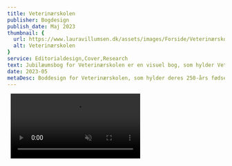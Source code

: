 ```yaml
---
title: Veterinærskolen
publisher: Bogdesign
publish_date: Maj 2023
thumbnail: {
  url: https://www.lauravillumsen.dk/assets/images/Forside/Veterinærskolen_Forside.jpg,
  alt: Veterinærskolen
}
service: Editorialdesign,Cover,Research
text: Jubilæumsbog for Veterinærskolen er en visuel bog, som hylder Veterinærskolens 250-års fødselsdag. Bogen blev designet i forbindelse med et skoleprojekt på Danmarks Medie- og Journalisthøjskole. Bogens indhold er designet efter dansk og engelsk sprog, hvor sprogene er blevet differentieret med forskellige skrifttyper serif og sans serif. Bogen er præget af smukke og interessante fotos af Jens Wejs. Omslaget er pyntet med siametiske grise og en lysegrøn farve, som skal give illusionen af knogler. Snitfarven komplimenterer den grønne farve og skal symbolisere blod. Bogen er sat med skrifttyperne Neue Haas Grotesk og Loretta VF.
date: 2023-05
metaDesc: Boddesign for Veterinærskolen, som hylder deres 250-års fødselsdag. Bogen er en visuel bog med fokus på layout og typografi.
---
```


<img src="https://www.lauravillumsen.dk/assets/images/Veterinærskolen_underside/1_Veterinærskolen_underside.jpg" alt="">
<img src="https://www.lauravillumsen.dk/assets/images/Veterinærskolen_underside/2_Veterinærskolen_underside.jpg" alt="">
<video controls muted autoplay loop>
  <source src="https://www.lauravillumsen.dk/assets/images/Veterinærskolen_underside/3_Veterinæskolen_underside_video.mp4" type="video/mp4">
</video>
<img src="https://www.lauravillumsen.dk/assets/images/Veterinærskolen_underside/4_Veterinærskolen_underside.jpg" alt="">
<img src="https://www.lauravillumsen.dk/assets/images/Veterinærskolen_underside/5_Veterinærskolen_underside.jpg" alt="">
<img src="https://www.lauravillumsen.dk/assets/images/Veterinærskolen_underside/6_Veterinærskolen_underside.jpg" alt="">
<img src="https://www.lauravillumsen.dk/assets/images/Veterinærskolen_underside/7_Veterinærskolen_underside.jpg" alt="">
